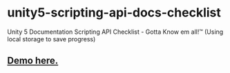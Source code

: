 # unity5-scripting-api-docs-checklist
Unity 5 Documentation Scripting API Checklist - Gotta Know em all!™ (Using local storage to save progress)

## [Demo here.](https://jordanblakey.github.io/unity5-docs-checklist/)
